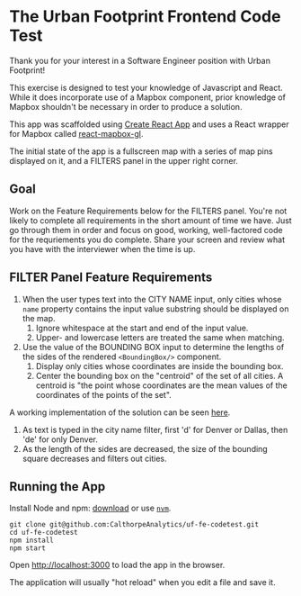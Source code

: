 # The Urban Footprint Frontend Code Test

Thank you for your interest in a Software Engineer position with Urban Footprint!

This exercise is designed to test your knowledge of Javascript and
React.  While it does incorporate use of a Mapbox component, prior knowledge of
Mapbox shouldn't be necessary in order to produce a solution.

This app was scaffolded using [Create React App](https://reactjs.org/docs/create-a-new-react-app.html) and uses a React wrapper for Mapbox called [react-mapbox-gl](https://visgl.github.io/react-map-gl/).

The initial state of the app is a fullscreen map with a series of map pins displayed on it, and a FILTERS panel in the upper right corner.

## Goal
Work on the Feature Requirements below for the FILTERS panel. You're not likely to complete all requirements in the short amount of time we have. Just go through them in order and focus on good, working, well-factored code for the requriements you do complete. Share your screen and review what you have with the interviewer when the time is up.

## FILTER Panel Feature Requirements
1. When the user types text into the CITY NAME input, only cities whose `name` property contains the input value substring should be displayed on the map.
   1. Ignore whitespace at the start and end of the input value.
   2. Upper- and lowercase letters are treated the same when matching.
2. Use the value of the BOUNDING BOX input to determine the lengths of the sides of the rendered `<BoundingBox/>` component.
   1. Display only cities whose coordinates are inside the bounding box.
   2. Center the bounding box on the "centroid" of the set of all cities. A centroid is "the point whose coordinates are the mean values of the coordinates of the points of the set".

A working implementation of the solution can be seen [here](https://calthorpeanalytics.github.io/uf-fe-takehome-solution/).
1. As text is typed in the city name filter, first 'd' for Denver or Dallas, then 'de' for only Denver.
2. As the length of the sides are decreased, the size of the bounding square decreases and filters out cities.  

## Running the App
Install Node and npm: [download](https://nodejs.org/en/download/) or use [`nvm`](https://github.com/nvm-sh/nvm#installing-and-updating).

```
git clone git@github.com:CalthorpeAnalytics/uf-fe-codetest.git
cd uf-fe-codetest
npm install
npm start
```

Open [http://localhost:3000](http://localhost:3000) to load the app in the browser.

The application will usually "hot reload" when you edit a file and save it.
